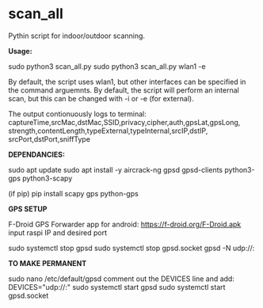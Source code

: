 # scan_all
Pythin script for indoor/outdoor scanning.

**Usage:**

sudo python3 scan_all.py
sudo python3 scan_all.py wlan1 -e

By default, the script uses wlan1, but other interfaces can be specified in the command arguemnts.
By default, the script will perform an internal scan, but this can be changed with -i or -e (for external).

The output contionuously logs to terminal: 
captureTime,srcMac,dstMac,SSID,privacy,cipher,auth,gpsLat,gpsLong,
strength,contentLength,typeExternal,typeInternal,srcIP,dstIP,
srcPort,dstPort,sniffType



**DEPENDANCIES:**

sudo apt update
sudo apt install -y aircrack-ng gpsd gpsd-clients python3-gps python3-scapy

(if pip)
pip install scapy gps python-gps



**GPS SETUP**

F-Droid GPS Forwarder app for android:
https://f-droid.org/F-Droid.apk
input raspi IP and desired port

sudo systemctl stop gpsd
sudo systemctl stop gpsd.socket
gpsd -N udp://<ur ip>:<port>

**TO MAKE PERMANENT**

sudo nano /etc/default/gpsd
comment out the DEVICES line and add:
DEVICES="udp://<ip>:<port>"
sudo systemctl start gpsd
sudo systemctl start gpsd.socket

